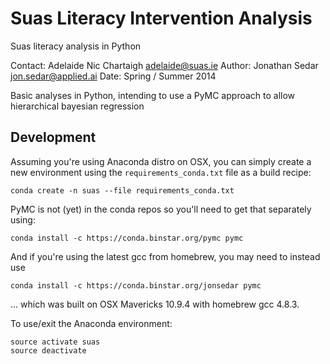 # Suas Literacy Intervention Analysis

Suas literacy analysis in Python

Contact: Adelaide Nic Chartaigh adelaide@suas.ie
Author: Jonathan Sedar jon.sedar@applied.ai
Date: Spring / Summer 2014


Basic analyses in Python, intending to use a PyMC approach to allow hierarchical bayesian regression


## Development

Assuming you're using Anaconda distro on OSX, you can simply create a new 
environment using the `requirements_conda.txt` file as a build recipe:


    conda create -n suas --file requirements_conda.txt

PyMC is not (yet) in the conda repos so you'll need to get that separately using:

    conda install -c https://conda.binstar.org/pymc pymc

And if you're using the latest gcc from homebrew, you may need to instead use

    conda install -c https://conda.binstar.org/jonsedar pymc

... which was built on OSX Mavericks 10.9.4 with homebrew gcc 4.8.3.


To use/exit the Anaconda environment:
    
    source activate suas
    source deactivate

